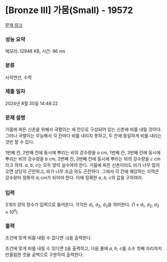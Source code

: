 # [Bronze III] 가뭄(Small) - 19572 

[문제 링크](https://www.acmicpc.net/problem/19572) 

### 성능 요약

메모리: 12948 KB, 시간: 96 ms

### 분류

사칙연산, 수학

### 제출 일자

2024년 8월 30일 14:48:22

### 문제 설명

<p>가뭄에 찌든 신촌을 위해서 국렬이는 세 칸으로 구성되어 있는 신촌에 비를 내릴 것이다. 그러나 국렬이는 무능해서 각 칸마다 비를 내리지 못하고, 두 칸에 동일하게 비를 내리는 것만 할 수 있다.</p>

<p>1번째 칸, 2번째 칸에 동시에 뿌리는 비의 강수량을 <em>a</em> cm, 1번째 칸, 3번째 칸에 동시에 뿌리는 비의 강수량을 <em>b</em> cm, 2번째 칸, 3번째 칸에 동시에 뿌리는 비의 강수량을 <em>c</em> cm라고 하자. <em>a</em>, <em>b</em>, <em>c</em>는 모두 양의 실수여야 한다. 가뭄에 찌든 신촌이라도 비가 너무 많이 오면 상당히 곤란하고, 비가 너무 조금 와도 곤란하다. 그래서 각 칸에 해당하는 지역은 강수량이 정확히 <em>d<sub>i</sub></em> cm가 되어야 한다. 이때 정확한 <em>a</em>, <em>b</em>, <em>c</em>의 값을 구하여라.</p>

### 입력 

 <p>3개의 양의 정수가 입력으로 들어온다. 각각은 <em>d</em><sub>1</sub>, <em>d</em><sub>2</sub>, <em>d</em><sub>3</sub>을 의미한다. (1 ≤ <em>d</em><sub>1</sub>, <em>d</em><sub>2</sub>, <em>d</em><sub>3</sub> ≤ 10<sup>6</sup>)</p>

### 출력 

 <p>조건에 맞게 비를 내릴 수 없다면 <code><span style="background-color:#dddddd;">-1</span></code>을 출력한다.</p>

<p>조건에 맞게 비를 내릴 수 있다면 <code><span style="background-color:#dddddd;">1</span></code>을 출력하고, 다음 줄에 <i data-stringify-type="italic">a</i>, <i data-stringify-type="italic">b</i>, <i data-stringify-type="italic">c</i>를 소수 첫째 자리까지 반올림한 것을 공백으로 구분하여 출력한다.</p>

